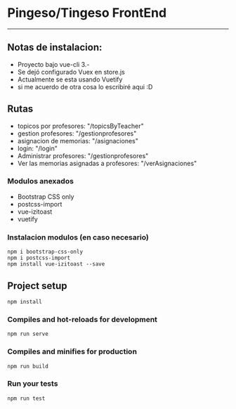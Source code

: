 # Pingeso/Tingeso FrontEnd
------
## Notas de instalacion:
* Proyecto bajo vue-cli 3.-
* Se dejó configurado Vuex en store.js
* Actualmente se esta usando Vuetify
* si me acuerdo de otra cosa lo escribiré aqui :D

## Rutas
* topicos por profesores: "/topicsByTeacher"
* gestion profesores: "/gestionprofesores"
* asignacion de memorias: "/asignaciones"
* login: "/login"
* Administrar profesores: "/gestionprofesores"
* Ver las memorias asignadas a profesores: "/verAsignaciones"

### Modulos anexados 
* Bootstrap CSS only
* postcss-import
* vue-izitoast
* vuetify


### Instalacion modulos (en caso necesario)
```
npm i bootstrap-css-only
npm i postcss-import
npm install vue-izitoast --save
```

## Project setup
```
npm install
```

### Compiles and hot-reloads for development
```
npm run serve
```

### Compiles and minifies for production
```
npm run build
```

### Run your tests
```
npm run test
```


